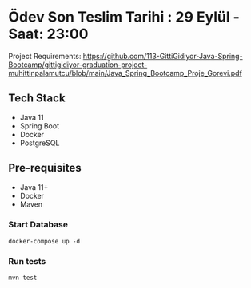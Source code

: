 # Ödev Son Teslim Tarihi : 29 Eylül - Saat: 23:00

Project Requirements:
https://github.com/113-GittiGidiyor-Java-Spring-Bootcamp/gittigidiyor-graduation-project-muhittinpalamutcu/blob/main/Java_Spring_Bootcamp_Proje_Gorevi.pdf

## Tech Stack

- Java 11
- Spring Boot
- Docker
- PostgreSQL

## Pre-requisites

- Java 11+
- Docker
- Maven

### Start Database
```
docker-compose up -d
```

### Run tests
```
mvn test
```